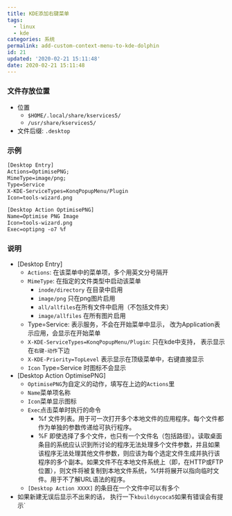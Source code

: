 ```yaml
---
title: KDE添加右键菜单
tags:
  - linux
  - kde
categories: 系统
permalink: add-custom-context-menu-to-kde-dolphin
id: 21
updated: '2020-02-21 15:11:48'
date: 2020-02-21 15:11:48
---
```


### 文件存放位置
- 位置
  - `$HOME/.local/share/kservices5/ `
  - `/usr/share/kservices5/`
- 文件后缀: `.desktop`

### 示例
```xml
[Desktop Entry]
Actions=OptimisePNG;
MimeType=image/png;
Type=Service
X-KDE-ServiceTypes=KonqPopupMenu/Plugin
Icon=tools-wizard.png

[Desktop Action OptimisePNG]
Name=Optimise PNG Image
Icon=tools-wizard.png
Exec=optipng -o7 %f
```

### 说明
- [Desktop Entry]
  - `Actions`: 在该菜单中的菜单项，多个用英文分号隔开
  - `MimeType`: 在指定的文件类型中启动该菜单
    - `inode/directory` 在目录中启用
    - `image/png` 只在png图片启用
    - `all/allfiles`在所有文件中启用（不包括文件夹）
    - `image/allfiles` 在所有图片启用
  - Type=Service: 表示服务，不会在开始菜单中显示， 改为Application表示应用，会显示在开始菜单
  - `X-KDE-ServiceTypes=KonqPopupMenu/Plugin`: 只在kde中支持，  表示显示在`右键-动作`下边
  - `X-KDE-Priority=TopLevel` 表示显示在顶级菜单中，右键直接显示
  - `Icon` Type=Service 时图标不会显示
- [Desktop Action OptimisePNG]
  - `OptimisePNG`为自定义的动作，填写在上边的`Actions`里
  - `Name`菜单项名称
  - `Icon`菜单显示图标
  - `Exec`点击菜单时执行的命令
    - %f 文件列表。用于可一次打开多个本地文件的应用程序。每个文件都作为单独的参数传递给可执行程序。
    - %F 即使选择了多个文件，也只有一个文件名（包括路径）。读取桌面条目的系统应认识到所讨论的程序无法处理多个文件参数，并且如果该程序无法处理其他文件参数，则应该为每个选定文件生成并执行该程序的多个副本。如果文件不在本地文件系统上（即，在HTTP或FTP位置），则文件将被复制到本地文件系统，%f并将展开以指向临时文件。用于不了解URL语法的程序。
  - `[Desktop Action XXXX]` 的条目在一个文件中可以有多个
- 如果新建无误后显示不出来的话， 执行一下`kbuildsycoca5`如果有错误会有提示`

